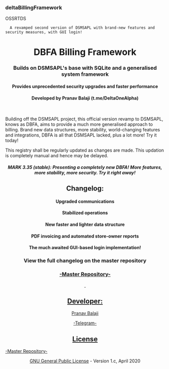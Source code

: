 ### deltaBillingFramework


OSSRTDS
      
      A revamped second version of DSMSAPL with brand-new features and security measures, with GUI login!
<h1 align="center">DBFA Billing Framework</h1>
<h3 align="center">Builds on DSMSAPL's base with SQLite and a generalised system framework</h3>
<h4 align="center">Provides unprecedented security upgrades and faster performance</h4>
<h4 align="center">Developed by Pranav Balaji (t.me/DeltaOneAlpha)</h4>
<p align="center">&nbsp;</p>


Building off the DSMSAPL project, this official version revamp to DSMSAPL, knows as DBFA, aims to provide a much more generalised approach to billing. Brand new data structures, more stability, world-changing features and integrations, DBFA is all that DSMSAPL lacked, plus a lot more! Try it today!

This registry shall be regularly updated as changes are made. This updation is completely manual and hence may be delayed.



<h5 align="center">MARK 3.35 (stable): Presenting a completely new DBFA! More features, more stability, more security. Try it right away!</h5>
<h2 align="center">Changelog:</h2>
<h4 align="center">Upgraded communications</h4>
<h4 align="center">Stabilized operations</h4>
<h4 align="center">New faster and lighter data structure</h4>
<h4 align="center">PDF invoicing and automated store-owner reports</h4>
<h4 align="center">The much awaited GUI-based login implementation!</h4>
<h3 align="center">View the full changelog on the master repository</h3>
<h3 align="center"><a href="https://github.com/deltaonealpha/DBFA/">-Master Repository-</h3>
<p align="center">&nbsp;</p>
<h2 align="center">Developer:</h2>
<p align="center">Pranav Balaji</p>
<p align="center"><a href="https://t.me/DeltaOneAlpha">-Telegram-</p>
<h2 align="center">License</h2>-Master Repository-</p>

<p align="center"><a href="https://github.com/deltaonealpha/deltaBillingFramework/blob/master/LICENSE">GNU General Public License</a> - Version 1.c, April 2020</p <a href="https://t.me/DeltaOneAlpha">
